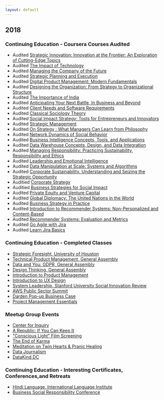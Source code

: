 ```yaml
---
layout: default
---
```


## 2018

### Continuing Education - Coursera Courses Audited
* Audited [Strategic Innovation: Innovation at the Frontier: An Exploration of Cutting-Edge Topics](https://www.coursera.org/learn/strategic-innovation-innovation-at-the-frontier)
* Audited [The Impact of Technology](https://www.coursera.org/learn/impact-of-technology)
* Audited [Managing the Company of the Future](https://www.coursera.org/learn/company-future-management)
* Audited [Strategic Planning and Execution](https://www.coursera.org/learn/uva-darden-strategic-planning-execution)
* Audited [Digital Product Management: Modern Fundamentals](https://www.coursera.org/learn/uva-darden-digital-product-management/)
* Audited [Designing the Organization: From Strategy to Organizational Structure](https://www.coursera.org/learn/designing-organization)
* Audited [The Importance of India](https://www.coursera.org/learn/passport-to-india)
* Audited [Anticipating Your Next Battle, In Business and Beyond](https://www.coursera.org/learn/anticipate/)
* Audited [Client Needs and Software Requirements](https://www.coursera.org/learn/client-needs-and-software-requirements)
* Audited [Classical Sociology Theory](https://www.coursera.org/learn/classical-sociological-theory)
* Audited [Social Impact Strategy: Tools for Entrepreneurs and Innovators](https://www.coursera.org/learn/social-impact)
* Audited [Strategic Management](https://www.coursera.org/learn/strategic-management)
* Audited [On Strategy : What Managers Can Learn from Philosophy](https://www.coursera.org/learn/management-philosophy)
* Audited [Network Dynamics of Social Behavior](https://www.coursera.org/learn/networkdynamics)
* Audited [Business Intelligence Concepts, Tools, and Applications](https://www.coursera.org/learn/business-intelligence-tools)
* Audited [Data Warehouse Concepts, Design, and Data Integration](https://www.coursera.org/learn/dwdesign)
* Audited [Managing Responsibility: Practicing Sustainability, Responsibility and Ethics](https://www.coursera.org/learn/responsible-management)
* Audited [Leadership and Emotional Intelligence](https://www.coursera.org/learn/emotional-intelligence-in-leadership)
* Audited [Data Manipulation at Scale: Systems and Algorithms](https://www.coursera.org/learn/data-manipulation)
* Audited [Corporate Sustainability. Understanding and Seizing the Strategic Opportunity](https://www.coursera.org/learn/corp-sustainability)
* Auditied [Corporate Strategy](https://www.coursera.org/learn/corporate-strategy)
* Auditied [Business Strategies for Social Impact](https://www.coursera.org/learn/wharton-social-impact)
* Audited [Private Equity and Venture Capital](https://www.coursera.org/learn/private-equity)
* Audited [Global Diplomacy: The United Nations in the World](https://www.coursera.org/learn/global-diplomacy-un/)
* Audited [Business Strategy in Practice](https://www.coursera.org/learn/uva-darden-business-strategy-capstone)
* Audited [Introduction to Recommender Systems: Non-Personalized and Content-Based](https://www.coursera.org/learn/recommender-systems-introduction)
* Audited [Recommender Systems: Evaluation and Metrics](https://www.coursera.org/learn/recommender-metrics)
* Audited [Go Agile with Jira](https://training.atlassian.com/course/go-agile-with-jira-cloud)
* Audited [Learn Jira Basics](https://training.atlassian.com/course/learn-jira-basics-cloud)

### Continuing Education - Completed Classes
* [Strategic Foresight, University of Houston](http://www.uh.edu/technology/departments/hdcs/certificates/fore/seminar/index.php#Content)
* [Technical Product Management, General Assembly](https://generalassemb.ly/)
* [Data and You: GDPR, General Assembly](https://generalassemb.ly/education/data-and-you-gdpr/washington-dc/50956)
* [Design Thinking, General Assembly](https://generalassemb.ly/)
* [Introduction to Product Management](https://generalassemb.ly)
* [Introduction to UX Design](https://generalassemb.ly)
* [System Leadership, Stanford University Social Innovation Review](https://ssir.org/webinars/entry/the_dawn_of_system_leadership?utm_source=Event_Email&utm_campaign=SSIR_Live&utm_medium=Email)
* [AWS Public Sector Summit](https://aws.amazon.com/summits/public-sector-summit-washington-dc-2018/)
* [Darden Pop-up Business Case](https://apply.darden.virginia.edu/register/?id=b6129b78-5924-4de1-b181-22ed4c2636af)
* [Project Management Essentials](https://generalassemb.ly/)

### Meetup Group Events
* [Center for Inquiry](https://www.meetup.com/Cafe-Inquiry-Discussion-Meetup/)
* [A Republic: If You Can Keep It](https://www.meetup.com/A-Republic-If-You-Can-Keep-It/)
* ["Conscious Light" Film Screening](https://www.meetup.com/Conscious-Light/)
* [The End of Karma](https://www.eventbrite.com/e/public-lecture-in-washington-dc-the-end-of-karma-tickets-52241398429#)
* [Meditation on Twin Hearts & Pranic Healing](https://www.meetup.com/Meditation-on-Twin-Hearts-Meetup/)
* [Data Journalism](https://www.meetup.com/data-journalism/)
* [DataKind DC](https://www.meetup.com/DataKind-DC/)

### Continuing Education - Interesting Certificates, Conferences,and Retreats
* [Hindi Language, International Language Institute](http://ilidc.com)
* [Business Social Responsibility Conference](https://bsr18.org)

<br>









